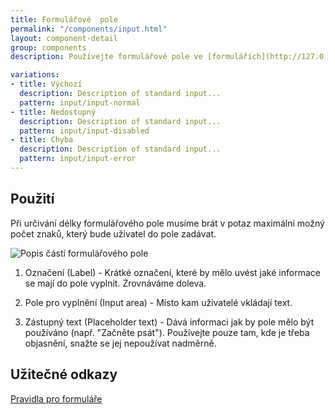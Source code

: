 ```yaml
---
title: Formulářové  pole
permalink: "/components/input.html"
layout: component-detail
group: components
description: Používejte formulářové pole ve [formulářích](http://127.0.0.1:4000/demo-design-system/guidelines/forms.html), které pomáhají lidem zadávat, vybírat a vyhledávat text. Textová pole se obvykle nacházejí ve formuláři, ale mohou také být součástí modálu, vyhledávání nebo karty. Typy běžného zadávání textu zahrnují uživatelská jména, popisy, adresy URL, e-maily.

variations:
- title: Výchozí
  description: Description of standard input...
  pattern: input/input-normal
- title: Nedostupný
  description: Description of standard input...
  pattern: input/input-disabled
- title: Chyba
  description: Description of standard input...
  pattern: input/input-error
---
```


## Použití

Při určivání délky formulářového pole musíme brát v potaz maximální možný počet znaků, který bude uživatel do pole zadávat.

![Popis částí formulářového pole](/Users/david.zak/Documents/GitHub/demo-design-system/images/input.png "Formulářové pole")

1. Označení (Label) - Krátké označení, které by mělo uvést jaké informace se mají do pole vyplnit. Zrovnáváme doleva.

2. Pole pro vyplnění (Input area)  - Místo kam uživatelé vkládají text.

3. Zástupný text (Placeholder text) - Dává informaci jak by pole mělo být používáno (např. "Začněte psát"). Používejte pouze tam, kde je třeba objasnění, snažte se jej nepoužívat nadměrně.

## Užitečné odkazy

[Pravidla pro formuláře](http://127.0.0.1:4000/demo-design-system/guidelines/forms.html)
